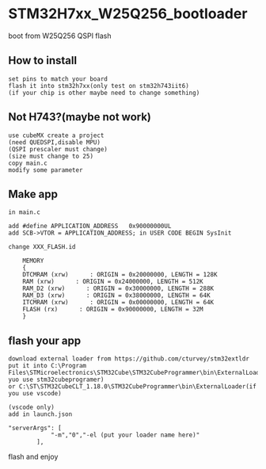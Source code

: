 # STM32H7xx_W25Q256_bootloader
 boot from W25Q256 QSPI flash
## How to install
    set pins to match your board
    flash it into stm32h7xx(only test on stm32h743iit6)
    (if your chip is other maybe need to change something)

## Not H743?(maybe not work)
    use cubeMX create a project
    (need QUEDSPI,disable MPU)
    (QSPI prescaler must change)
    (size must change to 25)
    copy main.c
    modify some parameter
    

## Make app

    in main.c

    add #define APPLICATION_ADDRESS   0x90000000UL
    add SCB->VTOR = APPLICATION_ADDRESS; in USER CODE BEGIN SysInit

    change XXX_FLASH.id

        MEMORY
        {
        DTCMRAM (xrw)      : ORIGIN = 0x20000000, LENGTH = 128K
        RAM (xrw)      : ORIGIN = 0x24000000, LENGTH = 512K
        RAM_D2 (xrw)      : ORIGIN = 0x30000000, LENGTH = 288K
        RAM_D3 (xrw)      : ORIGIN = 0x38000000, LENGTH = 64K
        ITCMRAM (xrw)      : ORIGIN = 0x00000000, LENGTH = 64K
        FLASH (rx)      : ORIGIN = 0x90000000, LENGTH = 32M
        }

## flash your app
    download external loader from https://github.com/cturvey/stm32extldr
    put it into C:\Program Files\STMicroelectronics\STM32Cube\STM32CubeProgrammer\bin\ExternalLoader(if yuo use stm32cubeprogramer)
    or C:\ST\STM32CubeCLT_1.18.0\STM32CubeProgrammer\bin\ExternalLoader(if you use vscode)

    (vscode only)
    add in launch.json

    "serverArgs": [
                "-m","0","-el (put your loader name here)"
            ],

flash and enjoy